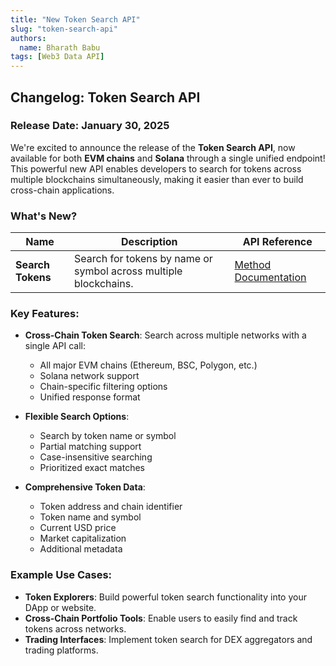 ```yaml
---
title: "New Token Search API"
slug: "token-search-api"
authors:
  name: Bharath Babu
tags: [Web3 Data API]
---
```


## Changelog: Token Search API

### Release Date: January 30, 2025

We're excited to announce the release of the **Token Search API**, now available for both **EVM chains** and **Solana** through a single unified endpoint! This powerful new API enables developers to search for tokens across multiple blockchains simultaneously, making it easier than ever to build cross-chain applications.

<!-- truncate -->

### What's New?

| Name              | Description                                                      | API Reference                                                      |
| ----------------- | ---------------------------------------------------------------- | ------------------------------------------------------------------ |
| **Search Tokens** | Search for tokens by name or symbol across multiple blockchains. | [Method Documentation](/web3-data-api/evm/reference/search-tokens) |

### Key Features:

- **Cross-Chain Token Search**: Search across multiple networks with a single API call:

  - All major EVM chains (Ethereum, BSC, Polygon, etc.)
  - Solana network support
  - Chain-specific filtering options
  - Unified response format

- **Flexible Search Options**:

  - Search by token name or symbol
  - Partial matching support
  - Case-insensitive searching
  - Prioritized exact matches

- **Comprehensive Token Data**:

  - Token address and chain identifier
  - Token name and symbol
  - Current USD price
  - Market capitalization
  - Additional metadata

### Example Use Cases:

- **Token Explorers**: Build powerful token search functionality into your DApp or website.
- **Cross-Chain Portfolio Tools**: Enable users to easily find and track tokens across networks.
- **Trading Interfaces**: Implement token search for DEX aggregators and trading platforms.
